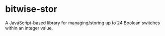 # bitwise-stor
A JavaScript-based library for managing/storing up to 24 Boolean switches within an integer value. 

